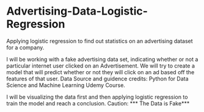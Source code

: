 # Advertising-Data-Logistic-Regression
Applying logistic regression to find out statistics on an advertising dataset for a company.

I will be working with a fake advertising data set, indicating whether or not a particular internet user clicked on an Advertisement. We will try to create a model that will predict whether or not they will click on an ad based off the features of that user.
Data Source and guidence credits: Python for Data Science and Machine Learning Udemy Course.

I will be visualizing the data first and then applying logistic regression to train the model and reach a conclusion.
Caution: *** The Data is Fake***
